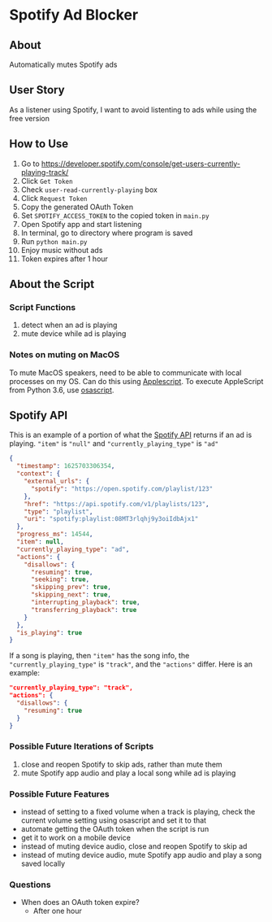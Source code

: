 # Spotify Ad Blocker

## About
Automatically mutes Spotify ads

## User Story
As a listener using Spotify, I want to avoid listenting to ads while using the free version

## How to Use
1. Go to https://developer.spotify.com/console/get-users-currently-playing-track/
1. Click `Get Token`
1. Check `user-read-currently-playing` box
1. Click `Request Token`
1. Copy the generated OAuth Token
1. Set `SPOTIFY_ACCESS_TOKEN` to the copied token in `main.py`
1. Open Spotify app and start listening
1. In terminal, go to directory where program is saved
1. Run `python main.py`
2. Enjoy music without ads
3. Token expires after 1 hour

## About the Script

### Script Functions
1. detect when an ad is playing
1. mute device while ad is playing

### Notes on muting on MacOS
To mute MacOS speakers, need to be able to communicate with local processes on
my OS.
Can do this using [Applescript](https://wiki.python.org/moin/MacPython/AppleScript).
To execute AppleScript from Python 3.6, use [osascript](https://ss64.com/osx/osascript.html).

## Spotify API
This is an example of a portion of what the [Spotify API](https://developer.spotify.com/console/get-users-currently-playing-track) returns if an ad is playing. `"item"` is `"null"` and `"currently_playing_type"` is `"ad"`

```json
{
  "timestamp": 1625703306354,
  "context": {
    "external_urls": {
      "spotify": "https://open.spotify.com/playlist/123"
    },
    "href": "https://api.spotify.com/v1/playlists/123",
    "type": "playlist",
    "uri": "spotify:playlist:08MT3rlqhj9y3oiIdbAjx1"
  },
  "progress_ms": 14544,
  "item": null,
  "currently_playing_type": "ad",
  "actions": {
    "disallows": {
      "resuming": true,
      "seeking": true,
      "skipping_prev": true,
      "skipping_next": true,
      "interrupting_playback": true,
      "transferring_playback": true
    }
  },
  "is_playing": true
}
```

If a song is playing, then `"item"` has the song info, the `"currently_playing_type"` is `"track"`, and the `"actions"` differ. Here is an example:

```json
"currently_playing_type": "track",
"actions": {
  "disallows": {
    "resuming": true
  }
}
```

### Possible Future Iterations of Scripts
1. close and reopen Spotify to skip ads, rather than mute them 
1. mute Spotify app audio and play a local song while ad is playing

### Possible Future Features
* instead of setting to a fixed volume when a track is playing, check the
current volume setting using osascript and set it to that
* automate getting the OAuth token when the script is run
* get it to work on a mobile device
* instead of muting device audio, close and reopen Spotify to skip ad
* instead of muting device audio, mute Spotify app audio and play a song saved locally


### Questions
* When does an OAuth token expire?
    * After one hour


